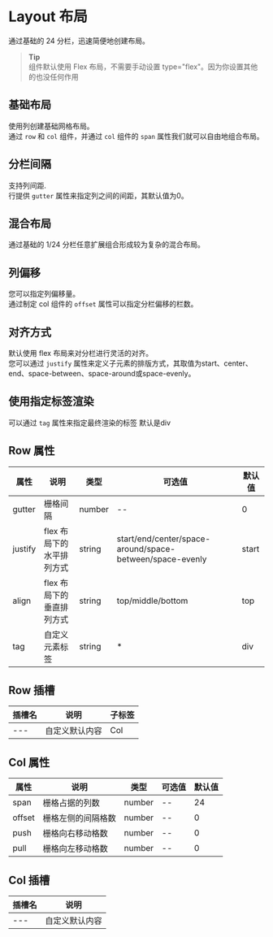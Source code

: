 <script setup>
import baseLayout from './components/baseLayout.vue';
import gutterLayoutShow from './components/gutterLayoutShow.vue';
import luanLayoutShow from './components/luanLayoutShow.vue';
import offsetLayoutShow from './components/offsetLayoutShow.vue';
import alignLayoutShow from './components/alignLayoutShow.vue';
import tagLayoutShow from './components/tagLayoutShow.vue';
</script>

# Layout 布局

通过基础的 24 分栏，迅速简便地创建布局。

> **Tip** <br>
> 组件默认使用 Flex 布局，不需要手动设置 type="flex"。因为你设置其他的也没任何作用

## 基础布局

使用列创建基础网格布局。<br>
通过 `row` 和 `col` 组件，并通过 `col` 组件的 `span` 属性我们就可以自由地组合布局。

<show-code showPath="layout/components/baseLayout">
<baseLayout></baseLayout>
</show-code>

## 分栏间隔

支持列间距.<br>
行提供 `gutter` 属性来指定列之间的间距，其默认值为0。

<show-code showPath="layout/components/gutterLayoutShow">
<gutterLayoutShow></gutterLayoutShow>
</show-code>

## 混合布局

通过基础的 1/24 分栏任意扩展组合形成较为复杂的混合布局。

<show-code showPath="layout/components/luanLayoutShow">
<luanLayoutShow></luanLayoutShow>
</show-code>

## 列偏移

您可以指定列偏移量。<br>
通过制定 col 组件的 `offset` 属性可以指定分栏偏移的栏数。

<show-code showPath="layout/components/offsetLayoutShow">
<offsetLayoutShow></offsetLayoutShow>
</show-code>

## 对齐方式

默认使用 flex 布局来对分栏进行灵活的对齐。<br>
您可以通过 `justify` 属性来定义子元素的排版方式，其取值为start、center、end、space-between、space-around或space-evenly。

<show-code showPath="layout/components/alignLayoutShow">
<alignLayoutShow></alignLayoutShow>
</show-code>

## 使用指定标签渲染

可以通过 `tag` 属性来指定最终渲染的标签 默认是div

<show-code showPath="layout/components/tagLayoutShow">
<tagLayoutShow></tagLayoutShow>
</show-code>

## Row 属性

| 属性 | 说明 | 类型 | 可选值 | 默认值 |
| - | - | - | - | - |
| gutter | 栅格间隔 | number | -- | 0 |
| justify | flex 布局下的水平排列方式 | string | start/end/center/space-around/space-between/space-evenly | start |
| align | flex 布局下的垂直排列方式 | string | top/middle/bottom | top |
| tag | 自定义元素标签 | string | * | div |

## Row 插槽

| 插槽名 | 说明 | 子标签 |
| - | - | - |
| --- | 自定义默认内容 | Col |

## Col 属性

| 属性 | 说明 | 类型 | 可选值 | 默认值 |
| - | - | - | - | - |
| span | 栅格占据的列数 | number | -- | 24 |
| offset | 栅格左侧的间隔格数 | number | -- | 0 |
| push | 栅格向右移动格数 | number | -- | 0 |
| pull | 栅格向左移动格数 | number | -- | 0 |

## Col 插槽

| 插槽名 | 说明 |
| - | - |
| --- | 自定义默认内容 |

